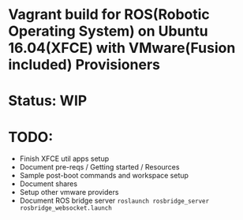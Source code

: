 # Vagrant build for ROS(Robotic Operating System) on Ubuntu 16.04(XFCE) with VMware(Fusion included) Provisioners

# Status: WIP

# TODO:
* Finish XFCE util apps setup
* Document pre-reqs / Getting started / Resources
* Sample post-boot commands and workspace setup
* Document shares
* Setup other vmware providers
* Document ROS bridge server `roslaunch rosbridge_server rosbridge_websocket.launch`
